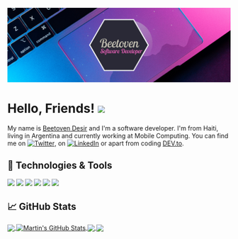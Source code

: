 [![Header](https://github.com/dbeetoven/dbeetoven/blob/master/Beetoven.png "Header")](https://dbeetoven.github.io/dbeetoven/)

# Hello, Friends! <img src="https://raw.githubusercontent.com/MartinHeinz/MartinHeinz/master/wave.gif" width="30px">

My name is [Beetoven Desir](https://dbeetoven.github.io/dbeetoven/) and I'm a software developer. I'm from Haiti, living in Argentina and currently working at Mobile Computing. You can find me on [![Twitter][1.2]][1], on [![LinkedIn][3.2]][3] or apart from coding [DEV.to](https://dev.to/dbeetoven).

## 🔧 Technologies & Tools
![](https://img.shields.io/badge/OS-Linux-informational?style=flat&logo=linux&logoColor=white&color=2bbc8a)
![](https://img.shields.io/badge/Editor-IntelliJ_IDEA-informational?style=flat&logo=intellij-idea&logoColor=white&color=2bbc8a)
![](https://img.shields.io/badge/Code-JavaScript-informational?style=flat&logo=javascript&logoColor=white&color=2bbc8a)
![](https://img.shields.io/badge/Code-Make-informational?style=flat&logo=cmake&logoColor=white&color=2bbc8a)
![](https://img.shields.io/badge/Shell-Bash-informational?style=flat&logo=gnu-bash&logoColor=white&color=2bbc8a)
![](https://img.shields.io/badge/Tools-Docker-informational?style=flat&logo=docker&logoColor=white&color=2bbc8a)


## &#x1f4c8; GitHub Stats

<a href="https://github.com/dbeetoven">
  <img align="center" src="https://github-readme-stats.vercel.app/api/top-langs/?username=dbeetoven&hide=java,html&title_color=ffffff&text_color=c9cacc&icon_color=2bbc8a&bg_color=1d1f21" />
</a>
<a href="https://github.com/dbeetoven">
  <img align="center" src="https://github-readme-stats.vercel.app/api?username=dbeetoven&show_icons=true&line_height=27&count_private=true&title_color=ffffff&text_color=c9cacc&icon_color=2bbc8a&bg_color=1d1f21" alt="Martin's GitHub Stats" />
</a>

<a href="https://github.com/dbeetoven/Baugit">
  <img align="center" src="https://github-readme-stats.vercel.app/api/pin/?username=dbeetoven&repo=Baugit&title_color=ffffff&text_color=c9cacc&icon_color=2bbc8a&bg_color=1d1f21" />
</a>


<a href="https://github.com/dbeetoven/baugit-api">
  <img align="center" src="https://github-readme-stats.vercel.app/api/pin/?username=dbeetoven&repo=baugit-api&title_color=ffffff&text_color=c9cacc&icon_color=2bbc8a&bg_color=1d1f21" />
</a>    

<!-- links to social media icons -->

<!-- icons with padding -->

[1.1]: http://i.imgur.com/tXSoThF.png (twitter icon with padding)
[2.1]: http://i.imgur.com/0o48UoR.png (github icon with padding)

<!-- icons without padding -->

[1.2]: http://i.imgur.com/wWzX9uB.png (twitter icon without padding)
[2.2]: http://i.imgur.com/9I6NRUm.png (github icon without padding)
[3.2]: https://raw.githubusercontent.com/MartinHeinz/MartinHeinz/master/linkedin-3-16.png (LinkedIn icon without padding)


<!-- links to your social media accounts -->

[1]: https://twitter.com/dbeetoven
[2]: https://github.com/dbeetoven
[3]: https://www.linkedin.com/in/dbeetoven/


<!-- Resources -->
<!-- Icons: https://simpleicons.org/ -->
<!-- GitHub Stats: https://github.com/anuraghazra/github-readme-stats -->
<!-- Emojis: https://emojipedia.org/emoji/ -->
<!-- HTML Emojis: https://www.fileformat.info/index.htm -->
<!-- Shields: https://shields.io/ -->
<!-- Awesome GitHub Profile README: https://github.com/abhisheknaiidu/awesome-github-profile-readme -->
